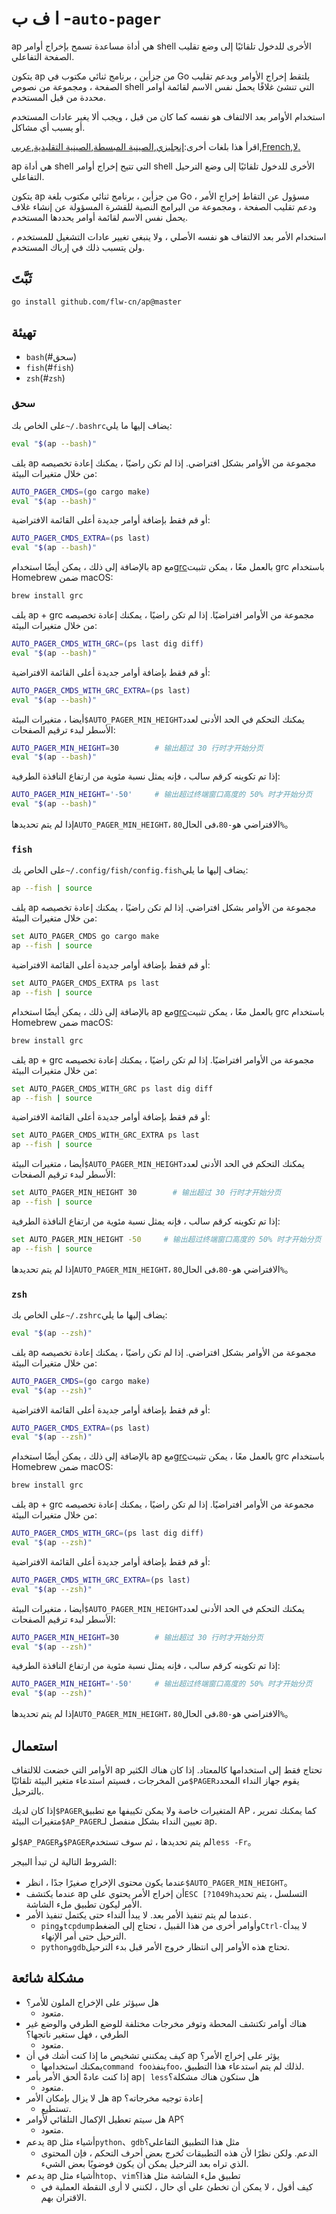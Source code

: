 # ا ف ب -`auto-pager`

ap هي أداة مساعدة تسمح بإخراج أوامر shell الأخرى للدخول تلقائيًا إلى وضع تقليب الصفحة التفاعلي.

يتكون ap من جزأين ، برنامج ثنائي مكتوب في Go يلتقط إخراج الأوامر ويدعم تقليب الصفحة ، ومجموعة من نصوص shell التي تنشئ غلافًا يحمل نفس الاسم لقائمة أوامر محددة من قبل المستخدم.

استخدام الأوامر بعد الالتفاف هو نفسه كما كان من قبل ، ويجب ألا يغير عادات المستخدم أو يسبب أي مشاكل.

اقرأ هذا بلغات أخرى:[إنجليزي](README.en.md),[الصينية المبسطة](README.md),[الصينية التقليدية](README.zh-TW.md),[عربي](README.ar.md),[French](README.fr.md),[لا.](README.hi.md)

ap هي أداة shell التي تتيح إخراج أوامر shell الأخرى للدخول تلقائيًا إلى وضع الترحيل التفاعلي.

يتكون ap من جزأين ، برنامج ثنائي مكتوب بلغة Go ، مسؤول عن التقاط إخراج الأمر ودعم تقليب الصفحة ،
ومجموعة من البرامج النصية للقشرة المسؤولة عن إنشاء غلاف يحمل نفس الاسم لقائمة أوامر يحددها المستخدم.

استخدام الأمر بعد الالتفاف هو نفسه الأصلي ، ولا ينبغي تغيير عادات التشغيل للمستخدم ، ولن يتسبب ذلك في إرباك المستخدم.

## ثَبَّتَ

    go install github.com/flw-cn/ap@master

## تهيئة

-   `bash`(#سحق)
-   `fish`(#`fish`)
-   `zsh`(#`zsh`)

### سحق

على الخاص بك`~/.bashrc`يضاف إليها ما يلي:

```sh
eval "$(ap --bash)"
```

يلف ap مجموعة من الأوامر بشكل افتراضي. إذا لم تكن راضيًا ، يمكنك إعادة تخصيصه من خلال متغيرات البيئة:

```sh
AUTO_PAGER_CMDS=(go cargo make)
eval "$(ap --bash)"
```

أو قم فقط بإضافة أوامر جديدة أعلى القائمة الافتراضية:

```sh
AUTO_PAGER_CMDS_EXTRA=(ps last)
eval "$(ap --bash)"
```

بالإضافة إلى ذلك ، يمكن أيضًا استخدام ap مع[grc](https://github.com/garabik/grc)بالعمل معًا ، يمكن تثبيت grc باستخدام Homebrew ضمن macOS:

```sh
brew install grc
```

يلف ap + grc مجموعة من الأوامر افتراضيًا. إذا لم تكن راضيًا ، يمكنك إعادة تخصيصه من خلال متغيرات البيئة:

```sh
AUTO_PAGER_CMDS_WITH_GRC=(ps last dig diff)
eval "$(ap --bash)"
```

أو قم فقط بإضافة أوامر جديدة أعلى القائمة الافتراضية:

```sh
AUTO_PAGER_CMDS_WITH_GRC_EXTRA=(ps last)
eval "$(ap --bash)"
```

أيضا ، متغيرات البيئة`$AUTO_PAGER_MIN_HEIGHT`يمكنك التحكم في الحد الأدنى لعدد الأسطر لبدء ترقيم الصفحات:

```sh
AUTO_PAGER_MIN_HEIGHT=30        # 输出超过 30 行时才开始分页
eval "$(ap --bash)"
```

إذا تم تكوينه كرقم سالب ، فإنه يمثل نسبة مئوية من ارتفاع النافذة الطرفية:

```sh
AUTO_PAGER_MIN_HEIGHT='-50'     # 输出超过终端窗口高度的 50% 时才开始分页
eval "$(ap --bash)"
```

إذا لم يتم تحديدها`AUTO_PAGER_MIN_HEIGHT`، الافتراضي هو`-80`،فى الحال`80%`。

### `fish`

على الخاص بك`~/.config/fish/config.fish`يضاف إليها ما يلي:

```sh
ap --fish | source
```

يلف ap مجموعة من الأوامر بشكل افتراضي. إذا لم تكن راضيًا ، يمكنك إعادة تخصيصه من خلال متغيرات البيئة:

```sh
set AUTO_PAGER_CMDS go cargo make
ap --fish | source
```

أو قم فقط بإضافة أوامر جديدة أعلى القائمة الافتراضية:

```sh
set AUTO_PAGER_CMDS_EXTRA ps last
ap --fish | source
```

بالإضافة إلى ذلك ، يمكن أيضًا استخدام ap مع[grc](https://github.com/garabik/grc)بالعمل معًا ، يمكن تثبيت grc باستخدام Homebrew ضمن macOS:

```sh
brew install grc
```

يلف ap + grc مجموعة من الأوامر افتراضيًا. إذا لم تكن راضيًا ، يمكنك إعادة تخصيصه من خلال متغيرات البيئة:

```sh
set AUTO_PAGER_CMDS_WITH_GRC ps last dig diff
ap --fish | source
```

أو قم فقط بإضافة أوامر جديدة أعلى القائمة الافتراضية:

```sh
set AUTO_PAGER_CMDS_WITH_GRC_EXTRA ps last
ap --fish | source
```

أيضا ، متغيرات البيئة`$AUTO_PAGER_MIN_HEIGHT`يمكنك التحكم في الحد الأدنى لعدد الأسطر لبدء ترقيم الصفحات:

```sh
set AUTO_PAGER_MIN_HEIGHT 30        # 输出超过 30 行时才开始分页
ap --fish | source
```

إذا تم تكوينه كرقم سالب ، فإنه يمثل نسبة مئوية من ارتفاع النافذة الطرفية:

```sh
set AUTO_PAGER_MIN_HEIGHT -50     # 输出超过终端窗口高度的 50% 时才开始分页
ap --fish | source
```

إذا لم يتم تحديدها`AUTO_PAGER_MIN_HEIGHT`، الافتراضي هو`-80`،فى الحال`80%`。

### `zsh`

على الخاص بك`~/.zshrc`يضاف إليها ما يلي:

```sh
eval "$(ap --zsh)"
```

يلف ap مجموعة من الأوامر بشكل افتراضي. إذا لم تكن راضيًا ، يمكنك إعادة تخصيصه من خلال متغيرات البيئة:

```sh
AUTO_PAGER_CMDS=(go cargo make)
eval "$(ap --zsh)"
```

أو قم فقط بإضافة أوامر جديدة أعلى القائمة الافتراضية:

```sh
AUTO_PAGER_CMDS_EXTRA=(ps last)
eval "$(ap --zsh)"
```

بالإضافة إلى ذلك ، يمكن أيضًا استخدام ap مع[grc](https://github.com/garabik/grc)بالعمل معًا ، يمكن تثبيت grc باستخدام Homebrew ضمن macOS:

```sh
brew install grc
```

يلف ap + grc مجموعة من الأوامر افتراضيًا. إذا لم تكن راضيًا ، يمكنك إعادة تخصيصه من خلال متغيرات البيئة:

```sh
AUTO_PAGER_CMDS_WITH_GRC=(ps last dig diff)
eval "$(ap --zsh)"
```

أو قم فقط بإضافة أوامر جديدة أعلى القائمة الافتراضية:

```sh
AUTO_PAGER_CMDS_WITH_GRC_EXTRA=(ps last)
eval "$(ap --zsh)"
```

أيضا ، متغيرات البيئة`$AUTO_PAGER_MIN_HEIGHT`يمكنك التحكم في الحد الأدنى لعدد الأسطر لبدء ترقيم الصفحات:

```sh
AUTO_PAGER_MIN_HEIGHT=30        # 输出超过 30 行时才开始分页
eval "$(ap --zsh)"
```

إذا تم تكوينه كرقم سالب ، فإنه يمثل نسبة مئوية من ارتفاع النافذة الطرفية:

```sh
AUTO_PAGER_MIN_HEIGHT='-50'     # 输出超过终端窗口高度的 50% 时才开始分页
eval "$(ap --zsh)"
```

إذا لم يتم تحديدها`AUTO_PAGER_MIN_HEIGHT`، الافتراضي هو`-80`،فى الحال`80%`。

## استعمال

الأوامر التي خضعت للالتفاف ap تحتاج فقط إلى استخدامها كالمعتاد.
إذا كان هناك الكثير من المخرجات ، فسيتم استدعاء متغير البيئة تلقائيًا`$PAGER`يقوم جهاز النداء المحدد بالترحيل.

إذا كان لديك`$PAGER`المتغيرات خاصة ولا يمكن تكييفها مع تطبيق AP ، كما يمكنك تمرير متغيرات البيئة`$AP_PAGER`تعيين النداء بشكل منفصل لـ ap.

لو`$AP_PAGER`و`$PAGER`لم يتم تحديدها ، ثم سوف تستخدم`less -Fr`。

الشروط التالية لن تبدأ البيجر:

-   عندما يكون محتوى الإخراج صغيرًا جدًا ، انظر`$AUTO_PAGER_MIN_HEIGHT`。
-   عندما يكتشف ap أن إخراج الأمر يحتوي على`ESC [?1049h`التسلسل ، يتم تحديد الأمر ليكون تطبيق ملء الشاشة.
-   عندما لم يتم تنفيذ الأمر بعد. لا يبدأ النداء حتى يكتمل تنفيذ الأمر.
    -   `ping`و`tcpdump`وأوامر أخرى من هذا القبيل ، تحتاج إلى الضغط`Ctrl-C`لا يبدأ الترحيل حتى أمر الإنهاء.
    -   `python`و`gdb`تحتاج هذه الأوامر إلى انتظار خروج الأمر قبل بدء الترحيل.

## مشكلة شائعة

-   هل سيؤثر على الإخراج الملون للأمر؟
    -   متعود.
-   هناك أوامر تكتشف المحطة وتوفر مخرجات مختلفة للوضع الطرفي والوضع غير الطرفي ، فهل ستغير ناتجها؟
    -   متعود.
-   كيف يمكنني تشخيص ما إذا كنت أشك في أن ap يؤثر على إخراج الأمر؟
    -   يمكنك استخدامها`command foo`ينفذ`foo`، لذلك لم يتم استدعاء هذا التطبيق.
-   إذا كنت عادةً ألحق الأمر بأمر ap`| less`هل ستكون هناك مشكلة؟
    -   متعود.
-   هل لا يزال بإمكان الأمر ap إعادة توجيه مخرجاته؟
    -   تستطيع.
-   هل سيتم تعطيل الإكمال التلقائي لأوامر AP؟
    -   متعود.
-   يدعم ap أشياء مثل`python`、`gdb`مثل هذا التطبيق التفاعلي؟
    -   الدعم. ولكن نظرًا لأن هذه التطبيقات تُخرج بعض أحرف التحكم ، فإن المحتوى الذي تراه بعد الترحيل يمكن أن يكون فوضويًا بعض الشيء.
-   يدعم ap أشياء مثل`htop`、`vim`تطبيق ملء الشاشة مثل هذا؟
    -   كيف أقول ، لا يمكن أن تخطئ على أي حال ، لكنني لا أرى النقطة العملية في الاقتران بهم.
